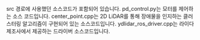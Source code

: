 src 경로에 사용했던 소스코드가 포함되어 있습니다.
  pd_control.py는 모터를 제어하는 소스 코드입니다.
  center_point.cpp는 2D LiDAR를 통해 장애물을 인지하는 클러스터링 알고리즘이 구현되어 있는 소스코드입니다.
  ydlidar_ros_driver.cpp는 라이다 제조사에서 제공하는 드라이버 소스코드입니다.
